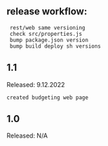 ## release workflow:

     rest/web same versioning
     check src/properties.js
     bump package.json version
     bump build deploy sh versions 
     
## 1.1
Released: 9.12.2022

    created budgeting web page

## 1.0
Released: N/A



